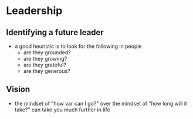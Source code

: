 # Leadership

## Identifying a future leader
- a good heuristic is to look for the following in people
  - are they grounded?
  - are they growing?
  - are they grateful?
  - are they generous?

## Vision
- the mindset of "how var can I go?" over the mindset of "how long will it take?" can take you much further in life